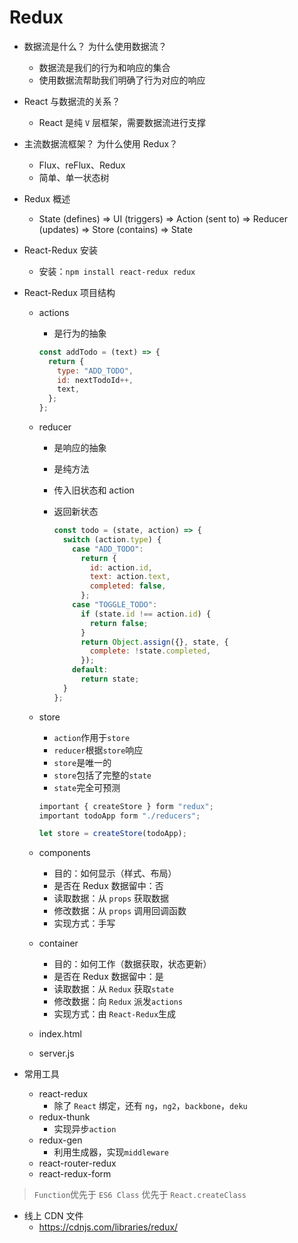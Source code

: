 # Redux

- 数据流是什么？ 为什么使用数据流？

  - 数据流是我们的行为和响应的集合
  - 使用数据流帮助我们明确了行为对应的响应

- React 与数据流的关系？

  - React 是纯 `V` 层框架，需要数据流进行支撑

- 主流数据流框架？ 为什么使用 Redux？

  - Flux、reFlux、Redux
  - 简单、单一状态树

- Redux 概述

  - State (defines) => UI (triggers) => Action (sent to) => Reducer (updates) => Store (contains) => State

- React-Redux 安装

  - 安装：`npm install react-redux redux`

- React-Redux 项目结构

  - actions

    - 是行为的抽象

    ```javascript
    const addTodo = (text) => {
      return {
        type: "ADD_TODO",
        id: nextTodoId++,
        text,
      };
    };
    ```

  - reducer

    - 是响应的抽象
    - 是纯方法
    - 传入旧状态和 action
    - 返回新状态

      ```javascript
      const todo = (state, action) => {
        switch (action.type) {
          case "ADD_TODO":
            return {
              id: action.id,
              text: action.text,
              completed: false,
            };
          case "TOGGLE_TODO":
            if (state.id !== action.id) {
              return false;
            }
            return Object.assign({}, state, {
              complete: !state.completed,
            });
          default:
            return state;
        }
      };
      ```

  - store

    - `action`作用于`store`
    - `reducer`根据`store`响应
    - `store`是唯一的
    - `store`包括了完整的`state`
    - `state`完全可预测

    ```javascript
    important { createStore } form "redux";
    important todoApp form "./reducers";

    let store = createStore(todoApp);
    ```

  - components
    - 目的：如何显示（样式、布局）
    - 是否在 Redux 数据留中：否
    - 读取数据：从 `props` 获取数据
    - 修改数据：从 `props` 调用回调函数
    - 实现方式：手写
  - container
    - 目的：如何工作（数据获取，状态更新）
    - 是否在 Redux 数据留中：是
    - 读取数据：从 `Redux` 获取`state`
    - 修改数据：向 `Redux` 派发`actions`
    - 实现方式：由 `React-Redux`生成
  - index.html
  - server.js

- 常用工具
  - react-redux
    - 除了 `React` 绑定，还有 `ng`，`ng2`，`backbone`，`deku`
  - redux-thunk
    - 实现异步`action`
  - redux-gen
    - 利用生成器，实现`middleware`
  - react-router-redux
  - react-redux-form

> `Function`优先于 `ES6 Class` 优先于 `React.createClass`

- 线上 CDN 文件
  - https://cdnjs.com/libraries/redux/
